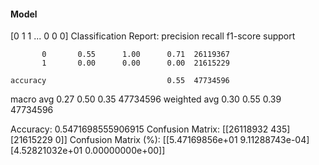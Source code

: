 #### Model
[0 1 1 ... 0 0 0]
Classification Report:
              precision    recall  f1-score   support

           0       0.55      1.00      0.71  26119367
           1       0.00      0.00      0.00  21615229

    accuracy                           0.55  47734596
   macro avg       0.27      0.50      0.35  47734596
weighted avg       0.30      0.55      0.39  47734596

Accuracy: 0.5471698555906915
Confusion Matrix:
[[26118932      435]
 [21615229        0]]
Confusion Matrix (%):
[[5.47169856e+01 9.11288743e-04]
 [4.52821032e+01 0.00000000e+00]]
